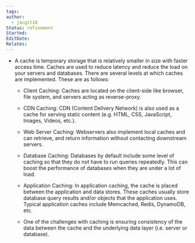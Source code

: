 ```yaml
---
tags: 
author:
  - jacgit18
Status: refinement
Started: 
EditDate: 
Relates:
---
```

-   A cache is temporary storage that is relatively smaller in size with faster access time. Caches are used to reduce latency and reduce the load on your servers and databases. There are several levels at which caches are implemented. These are as follows: 
    
    -   Client Caching: Caches are located on the client-side like browser, file system, and servers acting as reverse-proxy. 
        
    -   CDN Caching: CDN (Content Delivery Network) is also used as a cache for serving static content (e.g. HTML, CSS, JavaScript, Images, Videos, etc.). 
        
    -   Web Server Caching: Webservers also implement local caches and can retrieve, and return information without contacting downstream servers. 
        
    -   Database Caching: Databases by default include some level of caching so that they do not have to run queries repeatedly. This can boost the performance of databases when they are under a lot of load. 
        
    -   Application Caching: In application caching, the cache is placed between the application and data stores. These caches usually store database query results and/or objects that the application uses. Typical application caches include Memcached, Redis, DynamoDB, etc. 
        
    -   One of the challenges with caching is ensuring consistency of the data between the cache and the underlying data layer (i.e. server or database).